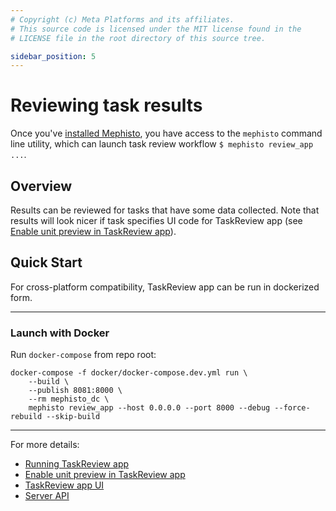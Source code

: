 ```yaml
---
# Copyright (c) Meta Platforms and its affiliates.
# This source code is licensed under the MIT license found in the
# LICENSE file in the root directory of this source tree.

sidebar_position: 5
---
```


# Reviewing task results

Once you've [installed Mephisto](/docs/guides/quickstart/), you have access to the `mephisto` command line utility,
which can launch task review workflow `$ mephisto review_app ...`.

## Overview

Results can be reviewed for tasks that have some data collected.
Note that results will look nicer if task specifies UI code for TaskReview app (see [Enable unit preview in TaskReview app](/docs/guides/how_to_use/review_app/enabling_original_unit_preview/)).

## Quick Start

For cross-platform compatibility, TaskReview app can be run in dockerized form.

---

### Launch with Docker

Run `docker-compose` from repo root:

```shell
docker-compose -f docker/docker-compose.dev.yml run \
    --build \
    --publish 8081:8000 \
    --rm mephisto_dc \
    mephisto review_app --host 0.0.0.0 --port 8000 --debug --force-rebuild --skip-build
```

---

For more details:
- [Running TaskReview app](/docs/guides/how_to_use/review_app/running/)
- [Enable unit preview in TaskReview app](/docs/guides/how_to_use/review_app/enabling_original_unit_preview/)
- [TaskReview app UI](/docs/guides/how_to_use/review_app/overview/)
- [Server API](/docs/guides/how_to_use/review_app/server_api/)
